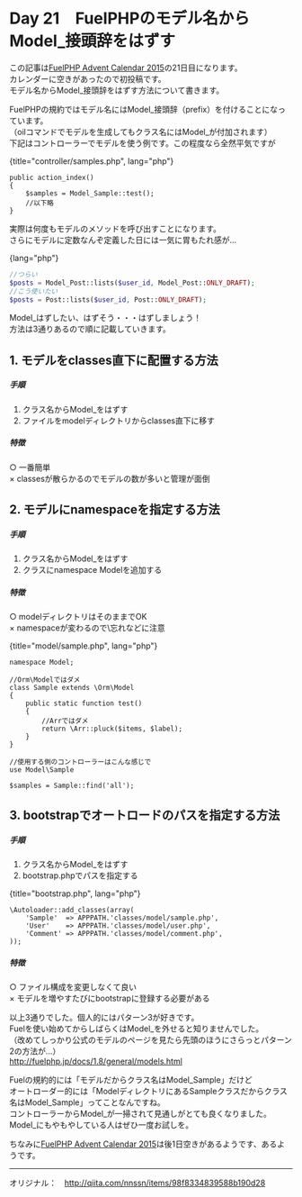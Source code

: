 # Day 21　FuelPHPのモデル名からModel_接頭辞をはずす

この記事は[FuelPHP Advent Calendar 2015](http://qiita.com/advent-calendar/2015/fuelphp)の21日目になります。  
カレンダーに空きがあったので初投稿です。  
モデル名からModel_接頭辞をはずす方法について書きます。

FuelPHPの規約ではモデル名にはModel_接頭辞（prefix）を付けることになっています。  
（oilコマンドでモデルを生成してもクラス名にはModel_が付加されます）  
下記はコントローラーでモデルを使う例です。この程度なら全然平気ですが

{title="controller/samples.php", lang="php"}
``` php:controller/samples.php
public action_index()
{
    $samples = Model_Sample::test();
    //以下略
}
``` 

実際は何度もモデルのメソッドを呼び出すことになります。  
さらにモデルに定数なんぞ定義した日には一気に胃もたれ感が...

{lang="php"}
``` php
//つらい
$posts = Model_Post::lists($user_id, Model_Post::ONLY_DRAFT);
//こう使いたい
$posts = Post::lists($user_id, Post::ONLY_DRAFT);
``` 

Model_はずしたい、はずそう・・・はずしましょう！  
方法は3通りあるので順に記載していきます。

## 1. モデルをclasses直下に配置する方法

##### 手順
1. クラス名からModel_をはずす
2. ファイルをmodelディレクトリからclasses直下に移す

##### 特徴
○ 一番簡単  
× classesが散らかるのでモデルの数が多いと管理が面倒



## 2. モデルにnamespaceを指定する方法

##### 手順
1. クラス名からModel_をはずす
2. クラスにnamespace Modelを追加する

##### 特徴
○ modelディレクトリはそのままでOK  
× namespaceが変わるので\忘れなどに注意


{title="model/sample.php", lang="php"}
``` php:model/sample.php
namespace Model;

//Orm\Modelではダメ
class Sample extends \Orm\Model
{
    public static function test()
    {
        //Arrではダメ
        return \Arr::pluck($items, $label);
    }
}

//使用する側のコントローラーはこんな感じで
use Model\Sample

$samples = Sample::find('all');
``` 

## 3. bootstrapでオートロードのパスを指定する方法

##### 手順
1. クラス名からModel_をはずす
2. bootstrap.phpでパスを指定する

{title="bootstrap.php", lang="php"}
``` php:bootstrap.php
\Autoloader::add_classes(array(
    'Sample'  => APPPATH.'classes/model/sample.php',
    'User'    => APPPATH.'classes/model/user.php',
    'Comment' => APPPATH.'classes/model/comment.php',
));
```

##### 特徴
○ ファイル構成を変更しなくて良い  
× モデルを増やすたびにbootstrapに登録する必要がある

以上3通りでした。個人的にはパターン3が好きです。  
Fuelを使い始めてからしばらくはModel_を外せると知りませんでした。  
（改めてしっかり公式のモデルのページを見たら先頭のほうにさらっとパターン2の方法が…）  
<http://fuelphp.jp/docs/1.8/general/models.html>

Fuelの規約的には「モデルだからクラス名はModel_Sample」だけど  
オートローダー的には「ModelディレクトリにあるSampleクラスだからクラス名はModel_Sample」ってことなんですね。  
コントローラーからModel_が一掃されて見通しがとても良くなりました。  
Model_にもやもやしている人はぜひ一度お試しを。

ちなみに[FuelPHP Advent Calendar 2015](http://qiita.com/advent-calendar/2015/fuelphp)は後1日空きがあるようです、あるようです。

---
オリジナル：　<http://qiita.com/nnssn/items/98f8334839588b190d28>
